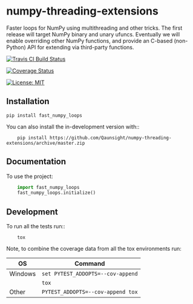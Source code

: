 # numpy-threading-extensions
Faster loops for NumPy using multithreading and other tricks. The first release
will target NumPy binary and unary ufuncs. Eventually we will enable overriding
other NumPy functions, and provide an C-based (non-Python) API for extending
via third-party functions.

[![Travis CI Build Status](https://api.travis-ci.org/Quansight/numpy-threading-extensions.svg)](https://travis-ci.org/Quansight/numpy-threading-extensions)

[![Coverage Status](https://codecov.io/gh/Quansight/numpy-threading-extensions/branch/main/graphs/badge.svg)](https://codecov.io/github/Quansight/numpy-threading-extensions)

[![License: MIT](https://img.shields.io/badge/License-MIT-yellow.svg)](https://opensource.org/licenses/MIT)

## Installation
```
pip install fast_numpy_loops
```

You can also install the in-development version with::
```
    pip install https://github.com/Qaunsight/numpy-threading-extensions/archive/master.zip
```

## Documentation

To use the project:

```python
    import fast_numpy_loops
    fast_numpy_loops.initialize()
```

## Development

To run all the tests run::

```
    tox
```

Note, to combine the coverage data from all the tox environments run:

 OS | Command
----|----
Windows | `set PYTEST_ADDOPTS=--cov-append`
|        | `tox`
Other   | `PYTEST_ADDOPTS=--cov-append tox`
